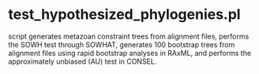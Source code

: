 # test_hypothesized_phylogenies.pl
script generates metazoan constraint trees from alignment files, performs the SOWH test through SOWHAT, generates 100 bootstrap trees from alignment files using rapid bootstrap analyses in RAxML, and performs the approximately unbiased (AU) test in CONSEL. 
